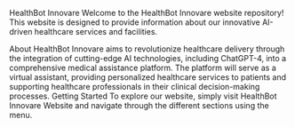 HealthBot Innovare
Welcome to the HealthBot Innovare website repository! This website is designed to provide information 
about our innovative AI-driven healthcare services and facilities.

About
HealthBot Innovare aims to revolutionize healthcare delivery through the integration of cutting-edge AI technologies, 
including ChatGPT-4, into a comprehensive medical assistance platform. 
The platform will serve as a virtual assistant, providing personalized healthcare services to patients 
and supporting healthcare professionals in their clinical decision-making processes.
Getting Started
To explore our website, simply visit HealthBot Innovare Website and navigate through the different sections using the menu.


